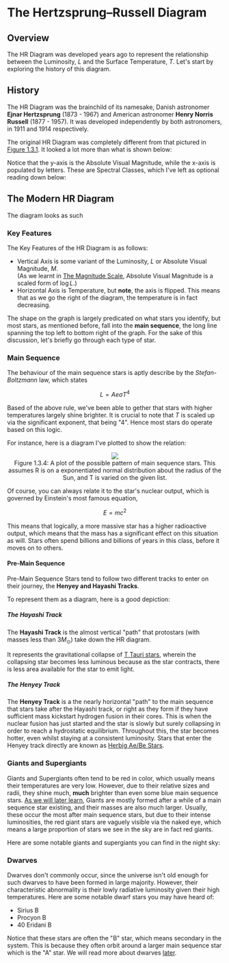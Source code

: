 <!--Contributors: Khang, Prannaya-->
# The Hertzsprung–Russell Diagram

## Overview
The HR Diagram was developed years ago to represent the relationship between the Luminosity, $L$ and the Surface Temperature, $T$. Let's start by exploring the history of this diagram.

## History

The HR Diagram was the brainchild of its namesake, Danish astronomer **Ejnar Hertzsprung** (1873 - 1967) and American astronomer **Henry Norris Russell** (1877 - 1957). It was developed independently by both astronomers, in 1911 and 1914 respectively.

The original HR Diagram was completely different from that pictured in [Figure 1.3.1](#fig121). It looked a lot more than what is shown below:

Notice that the y-axis is the Absolute Visual Magnitude, while the x-axis is populated by letters. These are Spectral Classes, which I've left as optional reading down below:

## The Modern HR Diagram

The diagram looks as such


### Key Features

The Key Features of the HR Diagram is as follows:

- Vertical Axis is some variant of the Luminosity, $L$ or Absolute Visual Magnitude, $M$. <br>(As we learnt in [The Magnitude Scale](../magnitude_scale), Absolute Visual Magnitude is a scaled form of $\log L$.)
- Horizontal Axis is Temperature, but **note**, the axis is flipped. This means that as we go the right of the diagram, the temperature is in fact decreasing.

The shape on the graph is largely predicated on what stars you identify, but most stars, as mentioned before, fall into the **main sequence**, the long line spanning the top left to bottom right of the graph. For the sake of this discussion, let's briefly go through each type of star.

### Main Sequence

The behaviour of the main sequence stars is aptly describe by the *Stefan-Boltzmann* law, which states

$$L = Ae\sigma T^4$$

Based of the above rule, we've been able to gether that stars with higher temperatures largely shine brighter. It is crucial to note that $T$ is scaled up via the significant exponent, that being "4". Hence most stars do operate based on this logic.

For instance, here is a diagram I've plotted to show the relation:

<p align = "center">
<img src="../../../assets/preliminaries/main_seq.png" /><br>
<span>Figure 1.3.4: A plot of the possible pattern of main sequence stars. This assumes R is on a exponentiated normal distribution about the radius of the Sun, and T is varied on the given list.</span>
</p>


Of course, you can always relate it to the star's nuclear output, which is governed by Einstein's most famous equation,

$$E = mc^2$$

This means that logically, a more massive star has a higher radioactive output, which means that the mass has a significant effect on this situation as will. Stars often spend billions and billions of years in this class, before it moves on to others.

#### Pre-Main Sequence
Pre-Main Sequence Stars tend to follow two different tracks to enter on their journey, the **Henyey and Hayashi Tracks**.

To represent them as a diagram, here is a good depiction:

##### The Hayashi Track


The **Hayashi Track** is the almost vertical "path" that protostars (with masses less than $3 M_\odot$) take down the HR diagram.

It represents the gravitational collapse of [T Tauri stars](../../beginning/t-tauri), wherein the collapsing star becomes less luminous because as the star contracts, there is less area available for the star to emit light.

##### The Henyey Track
The **Henyey Track** is a the nearly horizontal "path" to the main sequence that stars take after the Hayashi track, or right as they form if they have sufficient mass kickstart hydrogen fusion in their cores. This is when the nuclear fusion has just started and the star is slowly but surely collapsing in order to reach a hydrostatic equilibrium. Throughout this, the star becomes hotter, even whilst staying at a consistent luminosity. Stars that enter the Henyey track directly are known as [Herbig Ae/Be Stars](../../beginning/herbig-ae-be).


### Giants and Supergiants

Giants and Supergiants often tend to be red in color, which usually means their temperatures are very low. However, due to their relative sizes and radii, they shine much, **much** brighter than even some blue main sequence stars. [As we will later learn](../../giants/red_giant), Giants are mostly formed after a while of a main sequence star existing, and their masses are also much larger. Usually, these occur the most after main sequence stars, but due to their intense luminosities, the red giant stars are vaguely visible via the naked eye, which means a large proportion of stars we see in the sky are in fact red giants.

Here are some notable giants and supergiants you can find in the night sky:


### Dwarves

Dwarves don't commonly occur, since the universe isn't old enough for such dwarves to have been formed in large majority. However, their characteristic abnormality is their lowly radiative luminosity given their high temperatures. Here are some notable dwarf stars you may have heard of:

- Sirius B
- Procyon B
- 40 Eridani B

Notice that these stars are often the "B" star, which means secondary in the system. This is because they often orbit around a larger main sequence star which is the "A" star. We will read more about dwarves [later](../../dwarves/white_dwarf).




